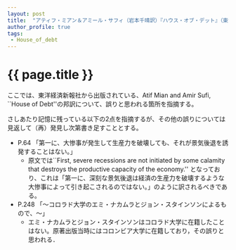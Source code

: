 ```yaml
---
layout: post
title:  "アティフ・ミアン＆アミール・サフィ（岩本千晴訳）『ハウス・オブ・デット』（東洋経済新報社）の邦訳の誤りについて"
author_profile: true
tags: 
 - House_of_debt
---
```




<h1>{{ page.title }}</h1>
ここでは、東洋経済新報社から出版されている、Atif Mian and Amir Sufi, ``House of Debt''の邦訳について、誤りと思われる箇所を指摘する。

さしあたり記憶に残っている以下の2点を指摘するが、その他の誤りについては見返して（再）発見し次第書き足すこととする。

* P.64 「第一に、大惨事が発生して生産力を破壊しても、それが景気後退を誘発することはない。」
  * 原文では``First, severe recessions are not initiated by some calamity that destroys the productive capacity of the economy.'' となっており、これは「第一に、深刻な景気後退は経済の生産力を破壊するような大惨事によって引き起こされるのではない。」のように訳されるべきである。
* P.248 「〜コロラド大学のエミ・ナカムラとジョン・スタインソンによるもので、〜」
  * エミ・ナカムラとジョン・スタインソンはコロラド大学に在籍したことはない。原著出版当時にはコロンビア大学に在籍しており，その誤りと思われる．




